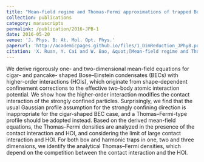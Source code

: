 ```yaml
---
title: "Mean-field regime and Thomas-Fermi approximations of trapped Bose-Einstein condensates with higher order interactions in one and two dimensions"
collection: publications
category: manuscripts
permalink: /publication/2016-JPB-1
date: 2016-05-20
venue: 'J. Phys. B: At. Mol. Opt. Phys.'
paperurl: 'http://academicpages.github.io/files/1_DimReduction_JPhyB.pdf'
citation: 'X. Ruan, Y. Cai and W. Bao, &quot;[Mean-field regime and Thomas-Fermi approximations of trapped Bose-Einstein condensates with higher order interactions in one and two dimensions](https://iopscience.iop.org/article/10.1088/0953-4075/49/12/125304)&quot;, <i>J. Phys. B: At. Mol. Opt. Phys.</i>, 49(2016), 125304.'
---
```


We derive rigorously one- and two-dimensional mean-field equations for cigar- and pancake- shaped Bose–Einstein condensates (BECs) with higher-order interactions (HOIs), which originate from shape-dependent confinement corrections to the effective two-body atomic interaction potential. We show how the higher-order interaction modifies the contact interaction of the strongly confined particles. Surprisingly, we find that the usual Gaussian profile assumption for the strongly confining direction is inappropriate for the cigar-shaped BEC case, and a Thomas–Fermi-type profile should be adopted instead. Based on the derived mean-field equations, the Thomas–Fermi densities are analyzed in the presence of the contact interaction and HOI, and considering the limit of large contact interaction and HOI. For both box and harmonic traps in one, two and three dimensions, we identify the analytical Thomas–Fermi densities, which depend on the competition between the contact interaction and the HOI.
